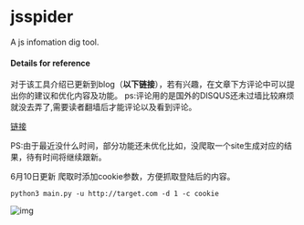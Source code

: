 # jsspider
A js infomation  dig tool.

#### Details for reference 
对于该工具介绍已更新到blog（**以下链接**），若有兴趣，在文章下方评论中可以提出你的建议和优化内容及功能。
ps:评论用的是国外的DISQUS还未过墙比较麻烦就没去弄了,需要读者翻墙后才能评论以及看到评论。

[链接](http://qclover.cn/2019/05/14/%E8%B0%88js%E9%9D%99%E6%80%81%E6%96%87%E4%BB%B6%E5%9C%A8%E6%BC%8F%E6%B4%9E%E6%8C%96%E6%8E%98%E4%B8%AD%E7%9A%84%E5%88%A9%E7%94%A8.html)

PS:由于最近没什么时间，部分功能还未优化比如，没爬取一个site生成对应的结果，待有时间将继续跟新。

6月10日更新
爬取时添加cookie参数，方便抓取登陆后的内容。

`python3 main.py -u http://target.com -d 1 -c cookie`

![img](https://raw.githubusercontent.com/Qclover/jsspider/master/images/cookie_arg.png)


